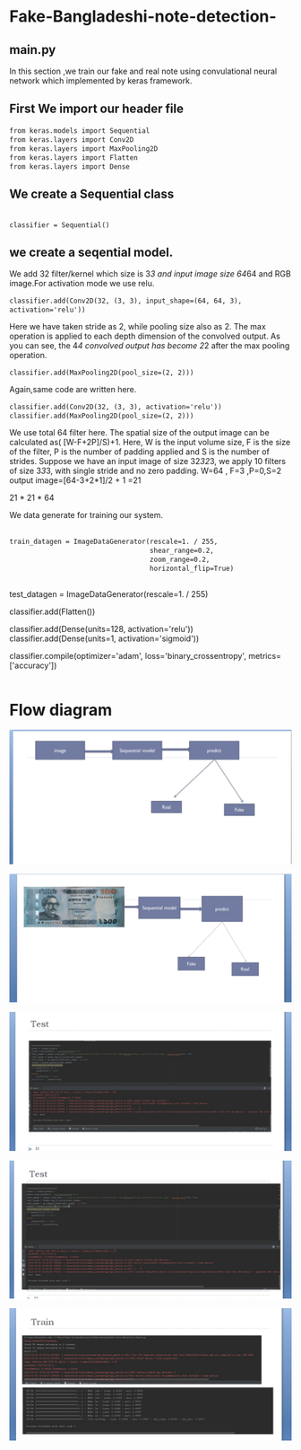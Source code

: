 # Fake-Bangladeshi-note-detection-

## main.py
In this section ,we train our fake and real note using convulational neural network which implemented by keras framework.

## First We import our header file
```
from keras.models import Sequential
from keras.layers import Conv2D
from keras.layers import MaxPooling2D
from keras.layers import Flatten
from keras.layers import Dense
```
## We create a Sequential class
```

classifier = Sequential()

```
## we create a seqential model.
We add 32 filter/kernel which size is 3*3 and input image size 64*64 and RGB image.For activation mode we use relu.
```
classifier.add(Conv2D(32, (3, 3), input_shape=(64, 64, 3), activation='relu'))
```
Here we have taken stride as 2, while pooling size also as 2. The max operation is applied to each depth dimension of the convolved output. As you can see, the 4*4 convolved output has become 2*2 after the max pooling operation.
```
classifier.add(MaxPooling2D(pool_size=(2, 2)))
```
Again,same code are written here.
``` 
classifier.add(Conv2D(32, (3, 3), activation='relu'))
classifier.add(MaxPooling2D(pool_size=(2, 2)))
```
We use total 64 filter here.
The spatial size of the output image can be calculated as( [W-F+2P]/S)+1. Here, W is the input volume size, F is the size of the filter, P is the number of padding applied and S is the number of strides. Suppose we have an input image of size 32*32*3, we apply 10 filters of size 3*3*3, with single stride and no zero padding.
W=64 , F=3 ,P=0,S=2
output image=[64-3+2*1]/2 + 1 =21

21 * 21 * 64

We data generate for training our system.

```

train_datagen = ImageDataGenerator(rescale=1. / 255,
                                   shear_range=0.2,
                                   zoom_range=0.2,
                                   horizontal_flip=True)
								   
```
test_datagen = ImageDataGenerator(rescale=1. / 255)





classifier.add(Flatten())


classifier.add(Dense(units=128, activation='relu'))
classifier.add(Dense(units=1, activation='sigmoid'))


classifier.compile(optimizer='adam', loss='binary_crossentropy', metrics=['accuracy'])
```
```
# Flow diagram
![alt text](https://github.com/shahidul034/Fake-Bangladeshi-note-detection-/blob/master/pic/flow%20diagram2.jpg)

![alt text](https://github.com/shahidul034/Fake-Bangladeshi-note-detection-/blob/master/pic/take%20flow%20diagram.jpg)

![alt text](https://github.com/shahidul034/Fake-Bangladeshi-note-detection-/blob/master/pic/test.jpg)

![alt text](https://github.com/shahidul034/Fake-Bangladeshi-note-detection-/blob/master/pic/test2.jpg)

![alt text](https://github.com/shahidul034/Fake-Bangladeshi-note-detection-/blob/master/pic/train.jpg)



